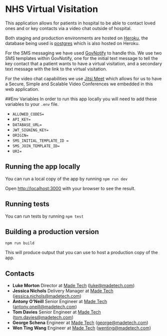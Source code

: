 # NHS Virtual Visitation

This application allows for patients in hospital to be able to contact loved ones and or key contacts via a video chat outside of hospital.

Both staging and production environments are hosted on [Heroku](https://www.heroku.com), the database being used is [postgres](https://www.postgresql.org) which is also hosted on Heroku.

For the SMS messaging we have used [GovNotify](https://www.notifications.service.gov.uk/accounts) to handle this. We use two SMS templates within GovNotify, one for the initial text message to tell the key contact that a patient wants to have a virtual visitation, and a secondary text message with the link to the virtual visitation.

For the video chat capabilities we use [Jitsi Meet](https://github.com/jitsi/jitsi-meet/blob/master/doc/README.md) which allows for us to have a Secure, Simple and Scalable Video Conferences we embedded in this web application.

##Env Variables
In order to run this app locally you will need to add these variables to your `.env` file.

- `ALLOWED_CODES=`
- `API_KEY=`
- `DATABASE_URL=`
- `JWT_SIGNING_KEY=`
- `ORIGIN=`
- `SMS_INITIAL_TEMPLATE_ID =`
- `SMS_JOIN_TEMPLATE_ID=`
- `URI=`

## Running the app locally

You can run a local copy of the app by running
`npm run dev`

Open [http://localhost:3000](http://localhost:3000) with your browser to see the result.

## Running tests

You can run tests by running
`npm test`

## Building a production version

`npm run build`

This will produce output that you can use to host a production copy of the app.

## Contacts

- **Luke Morton** Director at [Made Tech](https://www.madetech.com) (luke@madetech.com)
- **Jessica Nichols** Delivery Manager at [Made Tech](https://www.madetech.com) (jessica.nichols@madetech.com)
- **Antony O'Neill** Senior Engineer at [Made Tech](https://www.madetech.com) (antony.oneill@madetech.com)
- **Tom Davies** Senior Engineer at [Made Tech](https://www.madetech.com) (tom.davies@madetech.com)
- **George Schena** Engineer at [Made Tech](https://www.madetech.com) (george@madetech.com)
- **Wen Ting Wang** Engineer at [Made Tech](https://www.madetech.com) (wenting@madetech.com)
